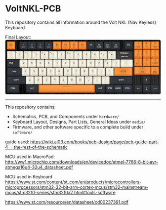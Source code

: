 # VoltNKL-PCB

This repository contains all information around the Volt NKL (Nav Keyless) Keyboard.

Final Layout:
![VoltNKLv1](volt-nkl-v1.jpg)

---

This repository contains:

- Schematics, PCB, and Components under `hardware/`
- Keyboard Layout, Designs, Part Lists, General Ideas under `media/`
- Firmware, and other software specific to a complete build under `software/`

guide used: https://wiki.ai03.com/books/pcb-design/page/pcb-guide-part-4---the-rest-of-the-schematic

MCU used in MacroPad: http://ww1.microchip.com/downloads/en/devicedoc/atmel-7766-8-bit-avr-atmega16u4-32u4_datasheet.pdf

MCU used in Keyboard https://www.st.com/content/st_com/en/products/microcontrollers-microprocessors/stm32-32-bit-arm-cortex-mcus/stm32-mainstream-mcus/stm32f0-series/stm32f0x2.html#tools-software

https://www.st.com/resource/en/datasheet/cd00237391.pdf
